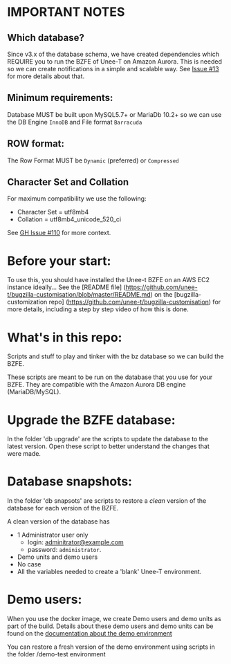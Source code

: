 # IMPORTANT NOTES

## Which database?
Since v3.x of the database schema, we have created dependencies which REQUIRE you to run the BZFE of Unee-T on Amazon Aurora.
This is needed so we can create notifications in a simple and scalable way. 
See [Issue #13](https://github.com/unee-t/frontend/issues/13) for more details about that.

## Minimum requirements:

Database MUST be built upon  MySQL5.7+ or MariaDb 10.2+ so we can use the DB Engine `InnoDB` and File format `Barracuda`

## ROW format:

The Row Format MUST be `Dynamic` (preferred) or `Compressed` 

## Character Set and Collation

For maximum compatibility we use the following:
- Character Set = utf8mb4
- Collation = utf8mb4_unicode_520_ci

See [GH Issue #110](https://github.com/unee-t/bz-database/issues/110) for more context.

# Before your start:
To use this, you should have installed the Unee-t BZFE on an AWS EC2 instance ideally...
See the [README file] (https://github.com/unee-t/bugzilla-customisation/blob/master/README.md) on the [bugzilla-customization repo] (https://github.com/unee-t/bugzilla-customisation) for more details, including a step by step video of how this is done.

# What's in this repo:
Scripts and stuff to play and tinker with the bz database so we can build the BZFE.

These scripts are meant to be run on the database that you use for your BZFE.
They are compatible with the Amazon Aurora DB engine (MariaDB/MySQL).

# Upgrade the BZFE database:
In the folder 'db upgrade' are the scripts to update the database to the latest version.
Open these script to better understand the changes that were made.

# Database snapshots:
In the folder 'db snapsots' are scripts to restore a *clean* version of the database for each version of the BZFE.

A clean version of the database has
* 1 Administrator user only
  * login: adminitrator@example.com
  * password: `administrator`.
* Demo units and demo users
* No case
* All the variables needed to create a 'blank' Unee-T environment.

# Demo users:
When you use the docker image, we create Demo users and demo units as part of the build.
Details about these demo users and demo units can be found on the [documentation about the demo environment](https://documentation.unee-t.com/2018/03/01/introduction-to-the-demo-environment/)

You can restore a fresh version of the demo environment using scripts in the folder /demo-test environment
